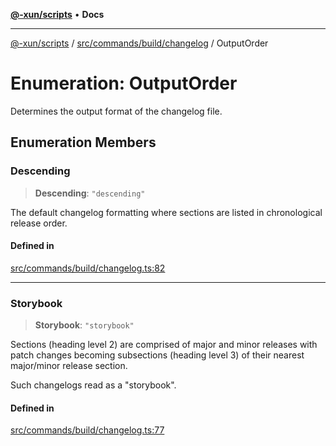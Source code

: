 [**@-xun/scripts**](../../../../../README.md) • **Docs**

***

[@-xun/scripts](../../../../../README.md) / [src/commands/build/changelog](../README.md) / OutputOrder

# Enumeration: OutputOrder

Determines the output format of the changelog file.

## Enumeration Members

### Descending

> **Descending**: `"descending"`

The default changelog formatting where sections are listed in chronological
release order.

#### Defined in

[src/commands/build/changelog.ts:82](https://github.com/Xunnamius/xscripts/blob/89eebe76ad675b35907b3379b29bfde27fd5a5b8/src/commands/build/changelog.ts#L82)

***

### Storybook

> **Storybook**: `"storybook"`

Sections (heading level 2) are comprised of major and minor releases with
patch changes becoming subsections (heading level 3) of their nearest
major/minor release section.

Such changelogs read as a "storybook".

#### Defined in

[src/commands/build/changelog.ts:77](https://github.com/Xunnamius/xscripts/blob/89eebe76ad675b35907b3379b29bfde27fd5a5b8/src/commands/build/changelog.ts#L77)
